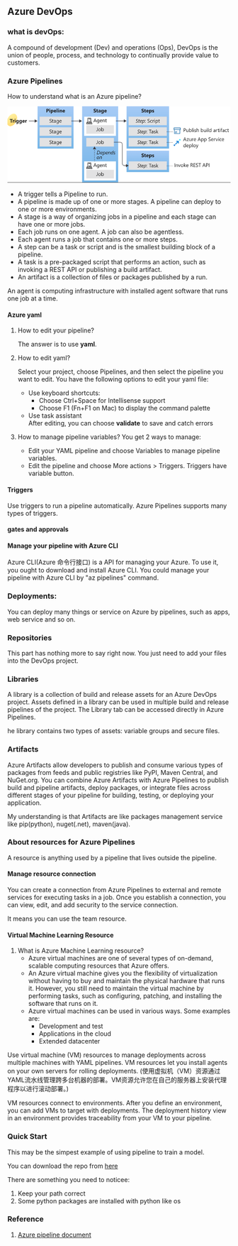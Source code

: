## Azure DevOps

### what is devOps:

A compound of development (Dev) and operations (Ops), DevOps is the union of people, process, and technology to continually provide value to customers.

### Azure Pipelines

How to understand what is an Azure pipeline?

![Key concepts overview](./pipeline_bases01.png)

- A trigger tells a Pipeline to run.
- A pipeline is made up of one or more stages. A pipeline can deploy to one or more environments.
- A stage is a way of organizing jobs in a pipeline and each stage can have one or more jobs.
- Each job runs on one agent. A job can also be agentless.
- Each agent runs a job that contains one or more steps.
- A step can be a task or script and is the smallest building block of a pipeline.
- A task is a pre-packaged script that performs an action, such as invoking a REST API or publishing a build artifact.
- An artifact is a collection of files or packages published by a run.

An agent is computing infrastructure with installed agent software that runs one job at a time.

#### Azure yaml

1. How to edit your pipeline? 

    The answer is to use **yaml**.

2. How to edit yaml?

    Select your project, choose Pipelines, and then select the pipeline you want to edit. You have the following options to edit your yaml file:
    - Use keyboard shortcuts:
        - Choose Ctrl+Space for Intellisense support
        - Choose F1 (Fn+F1 on Mac) to display the command palette
    - Use task assistant  
    After editing, you can choose **validate** to save and catch errors  

3. How to manage pipeline variables?
   You get 2 ways to manage:
   - Edit your YAML pipeline and choose Variables to manage pipeline variables.
   - Edit the pipeline and choose More actions > Triggers. Triggers have variable button.

#### Triggers

Use triggers to run a pipeline automatically. Azure Pipelines supports many types of triggers.

#### gates and approvals

#### Manage your pipeline with Azure CLI

Azure CLI(Azure 命令行接口) is a API for managing your Azure. To use it, you ought to download and install Azure CLI. You could manage your pipeline with Azure CLI by "az pipelines" command.

### Deployments:

You can deploy many things or service on Azure by pipelines, such as apps, web service and so on. 







### Repositories

This part has nothing more to say right now. You just need to add your files into the DevOps project.

### Libraries

A library is a collection of build and release assets for an Azure DevOps project. Assets defined in a library can be used in multiple build and release pipelines of the project. The Library tab can be accessed directly in Azure Pipelines.

he library contains two types of assets: variable groups and secure files.




### Artifacts

Azure Artifacts allow developers to publish and consume various types of packages from feeds and public registries like PyPI, Maven Central, and NuGet.org. You can combine Azure Artifacts with Azure Pipelines to publish build and pipeline artifacts, deploy packages, or integrate files across different stages of your pipeline for building, testing, or deploying your application.

My understanding is that Artifacts are like packages management service like pip(python), nuget(.net), maven(java). 



### About resources for Azure Pipelines

A resource is anything used by a pipeline that lives outside the pipeline.


#### Manage resource connection

You can create a connection from Azure Pipelines to external and remote services for executing tasks in a job. Once you establish a connection, you can view, edit, and add security to the service connection.

It means you can use the team resource.

#### Virtual Machine Learning Resource

1. What is Azure Machine Learning resource?
   - Azure virtual machines are one of several types of on-demand, scalable computing resources that Azure offers.  
   - An Azure virtual machine gives you the flexibility of virtualization without having to buy and maintain the physical hardware that runs it. However, you still need to maintain the virtual machine by performing tasks, such as configuring, patching, and installing the software that runs on it.  
   - Azure virtual machines can be used in various ways. Some examples are:
       - Development and test
       - Applications in the cloud
       - Extended datacenter

Use virtual machine (VM) resources to manage deployments across multiple machines with YAML pipelines. VM resources let you install agents on your own servers for rolling deployments.
(使用虚拟机（VM）资源通过YAML流水线管理跨多台机器的部署。VM资源允许您在自己的服务器上安装代理程序以进行滚动部署。)

VM resources connect to environments. After you define an environment, you can add VMs to target with deployments. The deployment history view in an environment provides traceability from your VM to your pipeline.


### Quick Start
This may be the simpest example of using pipeline to train a model. 

You can download the repo from [here](https://github.com/dboywjy/AzureDevOps_test.git)

There are something you need to noticee:
1. Keep your path correct
2. Some python packages are installed with python like os




### Reference
1. [Azure pipeline document](https://learn.microsoft.com/en-us/azure/devops/pipelines/?view=azure-devops)


